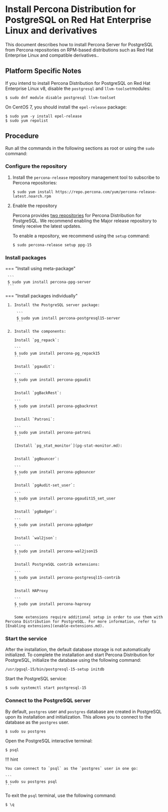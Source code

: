 # Install Percona Distribution for PostgreSQL on Red Hat Enterprise Linux and derivatives

This document describes how to install Percona Server for PostgreSQL from Percona repositories on RPM-based distributions such as Red Hat Enterprise Linux and compatible derivatives..

## Platform Specific Notes

If you intend to install Percona Distribution for PostgreSQL on Red Hat Enterprise Linux v8, disable the ``postgresql``  and ``llvm-toolset``modules:

```
$ sudo dnf module disable postgresql llvm-toolset
```

On CentOS 7, you should install the ``epel-release`` package:

```
$ sudo yum -y install epel-release
$ sudo yum repolist
```

## Procedure

Run all the commands in the following sections as root or using the `sudo` command:

### Configure the repository

1. Install the `percona-release` repository management tool to subscribe to Percona repositories:

    ```
    $ sudo yum install https://repo.percona.com/yum/percona-release-latest.noarch.rpm
    ```

2. Enable the repository

   Percona provides [two repositories](repo-overview.md) for Percona Distribution for PostgreSQL. We recommend enabling the Major release repository to timely receive the latest updates. 

   To enable a repository, we recommend using the `setup` command: 

   ```
   $ sudo percona-release setup ppg-15
   ```

### Install packages

=== "Install using meta-package"
     
     ```
     $ sudo yum install percona-ppg-server
     ```

=== "Install packages individually"

     1. Install the PostgreSQL server package:

         ```
         $ sudo yum install percona-postgresql15-server
         ```

     2. Install the components:

        Install `pg_repack`:

        ```
        $ sudo yum install percona-pg_repack15
        ```

        Install `pgaudit`:

        ```
        $ sudo yum install percona-pgaudit
        ```

        Install `pgBackRest`:

        ```
        $ sudo yum install percona-pgbackrest
        ```

        Install `Patroni`:

        ```
        $ sudo yum install percona-patroni
        ```

        [Install `pg_stat_monitor`](pg-stat-monitor.md):


        Install `pgBouncer`:

        ```
        $ sudo yum install percona-pgbouncer
        ```

        Install `pgAudit-set_user`:

        ```
        $ sudo yum install percona-pgaudit15_set_user
        ```

        Install `pgBadger`:

        ```
        $ sudo yum install percona-pgbadger
        ```

        Install `wal2json`:

        ```
        $ sudo yum install percona-wal2json15
        ```

        Install PostgreSQL contrib extensions:

        ```
        $ sudo yum install percona-postgresql15-contrib
        ```

        Install HAProxy
        
        ```
        $ sudo yum install percona-haproxy
        ```

        Some extensions require additional setup in order to use them with Percona Distribution for PostgreSQL. For more information, refer to [Enabling extensions](enable-extensions.md).

### Start the service

After the installation, the default database storage is not automatically initialized. To complete the installation and start Percona Distribution for PostgreSQL, initialize the database using the following command:

```
/usr/pgsql-15/bin/postgresql-15-setup initdb
```

Start the PostgreSQL service:

```
$ sudo systemctl start postgresql-15
```

### Connect to the PostgreSQL server

By default, `postgres` user and `postgres` database are created in PostgreSQL upon its installation and initialization. This allows you to connect to the database as the `postgres` user.

```
$ sudo su postgres
```

Open the PostgreSQL interactive terminal:

```
$ psql
```

!!! hint

    You can connect to `psql` as the `postgres` user in one go:

    ```
    $ sudo su postgres psql
    ```

To exit the `psql` terminal, use the following command:

```
$ \q
```
